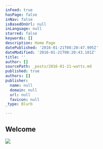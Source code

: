 ```yaml
---
inFeed: true
hasPage: false
inNav: false
isBasedOnUrl: null
inLanguage: null
starred: false
keywords: []
description: Home Page
datePublished: '2016-01-21T08:20:47.995Z'
dateModified: '2016-01-21T08:20:43.101Z'
title: ''
author: []
sourcePath: _posts/2016-01-21-watts.md
published: true
authors: []
publisher:
  name: null
  domain: null
  url: null
  favicon: null
_type: Blurb

---
```

## Welcome
![](https://the-grid-user-content.s3-us-west-2.amazonaws.com/e1151f4b-3edf-4be3-9eee-92a9b39262a5.jpg)

#